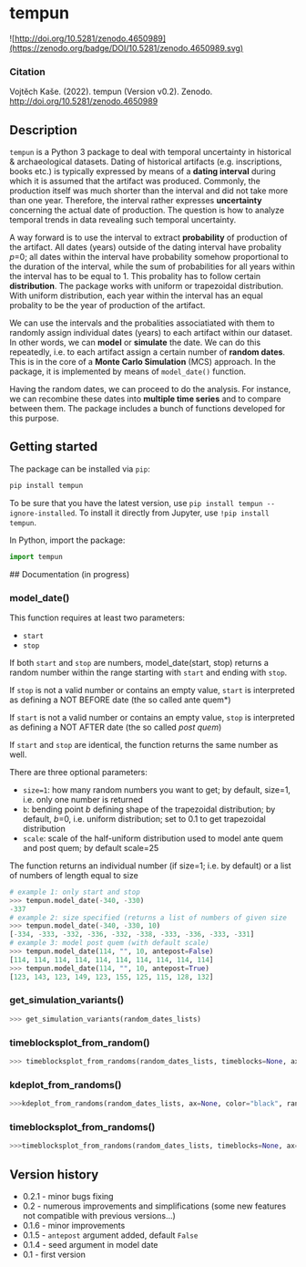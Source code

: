 # tempun

![http://doi.org/10.5281/zenodo.4650989](https://zenodo.org/badge/DOI/10.5281/zenodo.4650989.svg)

### Citation
Vojtěch Kaše. (2022). tempun (Version v0.2). Zenodo. http://doi.org/10.5281/zenodo.4650989

## Description

`tempun` is a Python 3 package to deal with temporal uncertainty in historical & archaeological datasets. Dating of historical artifacts (e.g. inscriptions, books etc.) is typically expressed by means of a **dating interval** during which it is assumed that the artifact was produced. Commonly, the production itself was much shorter than the interval and did not take more than one year. Therefore, the interval rather expresses **uncertainty** concerning the actual date of production. The question is how to analyze temporal trends in data revealing such temporal uncertainty.

A way forward is to use the interval to extract **probability** of production of the artifact. All dates (years) outside of the dating interval have probality *p*=0; all dates within the interval have probability somehow proportional to the duration of the interval, while the sum of  probabilities for all years within the interval has to be equal to 1. This probality has to follow certain **distribution**. The package works with uniform or trapezoidal distribution. With uniform distribution, each year within the interval has an equal probality to be the year of production of the artifact. 

We can use the intervals and the probalities associatiated with them to randomly assign individual dates (years) to each artifact within our dataset. In other words, we can **model** or **simulate** the date.  We can do this repeatedly, i.e. to each artifact assign a certain number of **random dates**.  This is in the core of a **Monte Carlo Simulation** (MCS) approach. In the package, it is implemented by means of `model_date()` function. 

Having the random dates, we can proceed to do the analysis. For instance, we can recombine these dates into **multiple time series** and to compare between them. The package includes a bunch of functions developed for this purpose.

## Getting started

The package can be installed via `pip`:

```bash
pip install tempun
```

To be sure that you have the latest version, use `pip install tempun --ignore-installed`. To install it directly from Jupyter, use `!pip install tempun`.

In Python, import the package:

```python
import tempun
```

## Documentation (in progress)

### model_date()

This function requires at least two parameters:

* `start`
* `stop`

If both `start` and `stop` are numbers, model_date(start, stop) returns a random number within the range starting with `start` and ending with `stop`.

If `stop` is not a valid number or contains an empty value, `start` is interpreted as defining a NOT BEFORE date (the so called ante quem*)

If `start` is not a valid number or contains an empty value, `stop` is interpreted as defining a NOT AFTER date (the so called *post quem*)

If `start` and `stop` are identical, the function returns the same number as well.

There are three optional parameters:

* `size=1`: how many random numbers you want to get; by default, size=1, i.e. only one number is returned
* `b`: bending point *b* defining shape of the trapezoidal distribution; by default, *b*=0, i.e. uniform distribution; set to 0.1 to get trapezoidal distribution
* `scale`:  scale of the half-uniform distribution used to model ante quem and post quem; by default scale=25

The function returns an individual number (if size=1; i.e. by default) or a list of numbers of length equal to size

```python
# example 1: only start and stop
>>> tempun.model_date(-340, -330)
-337
# example 2: size specified (returns a list of numbers of given size
>>> tempun.model_date(-340, -330, 10)
[-334, -333, -332, -336, -332, -338, -333, -336, -333, -331]
# example 3: model post quem (with default scale)
>>> tempun.model_date(114, "", 10, antepost=False)
[114, 114, 114, 114, 114, 114, 114, 114, 114, 114]
>>> tempun.model_date(114, "", 10, antepost=True)
[123, 143, 123, 149, 123, 155, 125, 115, 128, 132]
```

### get_simulation_variants()

```python
>>> get_simulation_variants(random_dates_lists)
```

### timeblocksplot_from_random()

```python
>>> timeblocksplot_from_randoms(random_dates_lists, timeblocks=None, ax=None, color="black", random_size=None, **kwargs)
```

### kdeplot_from_randoms()

```python
>>>kdeplot_from_randoms(random_dates_lists, ax=None, color="black", random_size=None, **kwargs)
```

### timeblocksplot_from_randoms()

```python
>>>timeblocksplot_from_randoms(random_dates_lists, timeblocks=None, ax=None, color="black", random_size=None, **kwargs)
```

## Version history
* 0.2.1 - minor bugs fixing
* 0.2 - numerous improvements and simplifications (some new features not compatible with previous versions...)
* 0.1.6 - minor improvements
* 0.1.5 - `antepost` argument added, default `False`
* 0.1.4 - seed argument in model date
* 0.1 - first version
